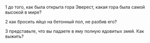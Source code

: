 1 до того, как была открыта гора Эверест, какая гора была самой высокой в мире?

2 как бросить яйцо на бетонный пол, не разбив его?

3 представьте, что вы падаете в яму полную ядовитых змей. Как выжить?